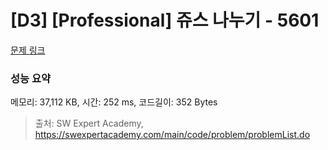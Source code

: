 # [D3] [Professional] 쥬스 나누기 - 5601 

[문제 링크](https://swexpertacademy.com/main/code/problem/problemDetail.do?contestProbId=AWXGAylqcdYDFAUo) 

### 성능 요약

메모리: 37,112 KB, 시간: 252 ms, 코드길이: 352 Bytes



> 출처: SW Expert Academy, https://swexpertacademy.com/main/code/problem/problemList.do